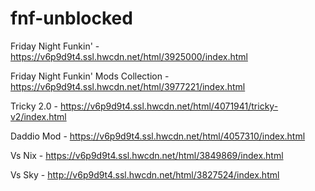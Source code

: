 # fnf-unblocked

Friday Night Funkin' - https://v6p9d9t4.ssl.hwcdn.net/html/3925000/index.html

Friday Night Funkin' Mods Collection - https://v6p9d9t4.ssl.hwcdn.net/html/3977221/index.html

Tricky 2.0 - https://v6p9d9t4.ssl.hwcdn.net/html/4071941/tricky-v2/index.html

Daddio Mod - https://v6p9d9t4.ssl.hwcdn.net/html/4057310/index.html

Vs Nix - https://v6p9d9t4.ssl.hwcdn.net/html/3849869/index.html

Vs Sky - http://v6p9d9t4.ssl.hwcdn.net/html/3827524/index.html
